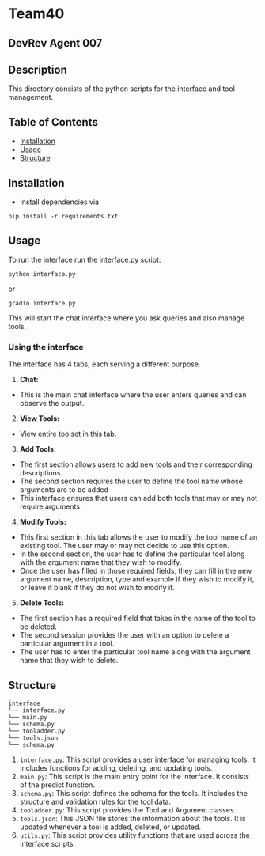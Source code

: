# Team40
## DevRev Agent 007 


## Description
This directory consists of the python scripts for the interface and tool management.

## Table of Contents

- [Installation](#installation)
- [Usage](#usage)
- [Structure](#Structure)

## Installation
- Install dependencies via
```
pip install -r requirements.txt
```

## Usage
To run the interface run the interface.py script:
```
python interface.py
```
or
```
gradio interface.py
```
This will start the chat interface where you ask queries and also manage tools.

### Using the interface
The interface has 4 tabs, each serving a different purpose.

1. **Chat:**
- This is the main chat interface where the user enters queries and can observe the output.
2. **View Tools:**
- View entire toolset in this tab.
3. **Add Tools:**
- The first section allows users to add new tools and their corresponding descriptions.
- The second section requires the user to define the tool name whose arguments are to be added
- This interface ensures that users can add both tools that may or may not require arguments.

4. **Modify Tools:**
- This first section in this tab allows the user to modify the tool name of an existing tool. The user may or may not decide to use this option.
- In the second section, the user has to define the particular tool along with the argument name that they wish to modify.
- Once the user has filled in those required fields, they can fill in the new argument name, description, type and example if they wish to modify it, or leave it blank if they do not wish to modify it.   

5. **Delete Tools:**
- The first section has a required field that takes in the name of the tool to be deleted.
- The second session provides the user with an option to delete a particular argument in a tool.
- The user has to enter the particular tool name along with the argument name that they wish to delete. 


## Structure
```
interface
└── interface.py
└── main.py
└── schema.py
└── tooladder.py
└── tools.json
└── schema.py
```
1. `interface.py`: 
This script provides a user interface for managing tools. It includes functions for adding, deleting, and updating tools.
2. `main.py`: 
This script is the main entry point for the interface. It consists of the predict function.
3. `schema.py`: 
This script defines the schema for the tools. It includes the structure and validation rules for the tool data.
4. `tooladder.py`: 
This script provides the Tool and Argument classes.
5. `tools.json`:
This JSON file stores the information about the tools. It is updated whenever a tool is added, deleted, or updated.
6. `utils.py`:
This script provides utility functions that are used across the interface scripts.